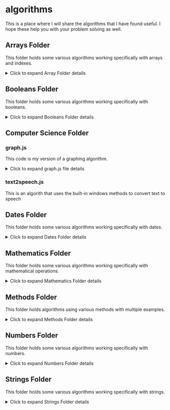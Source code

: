 # algorithms
This is a place where I will share the algorithms that I have found useful. I hope these help you with your problem solving as well.

## Arrays Folder
This folder holds some various algorithms working specifically with arrays and indexes.
<details>
    <summary markdown="span">Click to expand Array Folder details</summary>

### Functions

- filter array function that does not use the built-in .filter() method
- get a select number of random elements within an array
- map array function that does not use the built-in .map() method
- reverse array function that does not use the built-in .reverse() method

</details>

## Booleans Folder
This folder holds some various algorithms working specifically with booleans.
<details>
    <summary markdown="span">Click to expand Booleans Folder details</summary>

### Functions

- toggle between true and false
- terinary example

</details>

## Computer Science Folder

### graph.js
This code is my version of a graphing algorithm. 
<details>
    <summary markdown="span">Click to expand graph.js file details</summary>

#### The code challenge
To recreate an acyclic, directed graph of small non-negative unique integers. In this case, a directed graph is a data structure where a node is represented by a unique integer and each node has zero or more child nodes. In addition, the nodes were not allowed to directly or indirectly point to itself.

The challenge had the following stipulations:
- Do not use an existing graph library
- Write a function that creates a node in a graph
- Write a function that inserts a node as a child of another node
- These functions should not allow cycles to be created. That is, a node may not directly or indirectly point to itself.
- Write a function to print out a graph.

#### Directions
To run this file, clone the repo and navigate to the root folder, "algorithms". Then, just type ```node graph.js``` in the terminal of the root folder. Each time the file is run, a random graph will be output to the terminal.

#### My approach
The first thing I had to do was to think about the individual nodes and the graph tree that they would form. I used a random number generator function **(getRandomInt)** to determine the number of nodes for the graph **(numVertices)**. It was important to prevent nodes from being repeated throughout the function so I iterated over the number of nodes using (i + 1) to form two array variables, one for the individual nodes **(vertices)** and one to be used to track node usage **(avlVertices)**. Using the **vertices** array, I pushed each node into the **graphObj** object variable.

Now that my nodes were created, I could begin to create the relationships between the nodes and track which nodes had been picked as parent nodes. I used the **getRandomInt** function again to pick a random node from the **avlVertices** array; this node became the **baseNode** and is removed from the **avlVertices** array. With a **baseNode** selected, I could now determine how many child nodes **(edgeNode)** would be assigned using the **getRandomInt** function once again and assign each **edgeNode** to the **baseNode** array inside the **graphObj** object. By using the **usedEdges** variable as a container to hold each **edgeNode** between each iteration, I was able to determine if a duplicate **edgeNode** was selected and pass over that particular node duplication. This kept my object from having an array like "9":[3,3,6,7] where the 3 was duplicated but only exists once.

The final step was to graph the **graphObj** object variable in a readable way to form the graph tree. This was accomplished using the **Object.entries(graphObj)** method to iterate over the **graphObj** object and print one key value pair per line onto the terminal console.

</details>

### text2speech.js
This is an algorith that uses the built-in windows methods to convert text to speech

## Dates Folder
This folder holds some various algorithms working specifically with dates.
<details>
    <summary markdown="span">Click to expand Dates Folder details</summary>

### Functions

- date format function for MySQL DATETIME format

</details>


## Mathematics Folder
This folder holds some various algorithms working specifically with mathematical operations.
<details>
    <summary markdown="span">Click to expand Mathematics Folder details</summary>

### Functions

- algorithms for basic maths operations
- count occurrences of vowels in a string
- algorithms for factorializing numbers
- version of the Fizz Bizz algorithm challenge
- algorithms working with odd and even numbers

</details>

## Methods Folder
This folder holds algorithms using various methods with multiple examples.
<details>
    <summary markdown="span">Click to expand Methods Folder details</summary>

### Functions

- .filter() method
- .includes() method
- .indexOf() method
- .map() method
- .reduce() method
- .splice() method

</details>

## Numbers Folder
This folder holds some various algorithms working specifically with numbers.
<details>
    <summary markdown="span">Click to expand Numbers Folder details</summary>

### Functions

- sum of integers from 1 to argument parameter (specified number)
- algorithms to log numbers in a range
- generate an array of unique random numbers

</details>

## Strings Folder
This folder holds some various algorithms working specifically with strings.
<details>
    <summary markdown="span">Click to expand Strings Folder details</summary>

### Functions

- algorith to capitalize each word in a string
- various algorithms to remove spaces from strings
- determine if a string is a substring
- count occurrences of vowels in a string

</details>